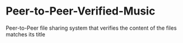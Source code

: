 # Peer-to-Peer-Verified-Music
Peer-to-Peer file sharing system that verifies the content of the files matches its title
